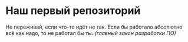# Наш первый репозиторий

Не переживай, если что-то идёт не так. 
Если бы работало абсолютно всё как надо, то не работал бы ты.
*(главный закон разработки ПО)*

